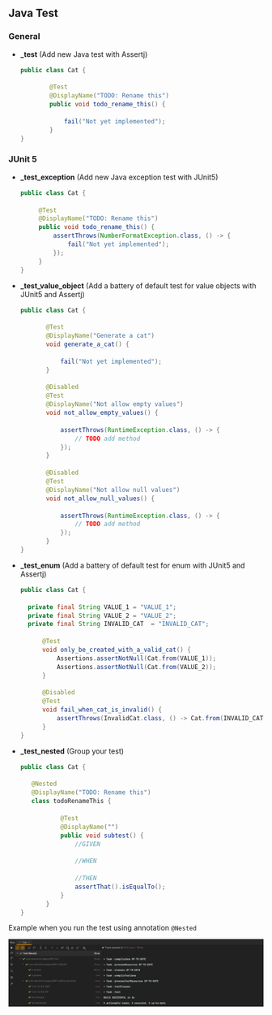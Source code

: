 ## Java Test

### General

- **_test** (Add new Java test with Assertj)

    ```java
    public class Cat {

            @Test
            @DisplayName("TODO: Rename this")
            public void todo_rename_this() {
                      
                fail("Not yet implemented");
            }
    }
    ```


### JUnit 5

- **_test_exception** (Add new Java exception test with JUnit5)

    ```java
    public class Cat {
  
         @Test
         @DisplayName("TODO: Rename this")
         public void todo_rename_this() {
             assertThrows(NumberFormatException.class, () -> {
                 fail("Not yet implemented");
             });
         }
    }
    ```

- **_test_value_object** (Add a battery of default test for value objects with JUnit5 and Assertj)

    ```java       
  public class Cat {                         
  
           @Test
           @DisplayName("Generate a cat")
           void generate_a_cat() {
       
               fail("Not yet implemented");
           }
       
           @Disabled
           @Test
           @DisplayName("Not allow empty values")
           void not_allow_empty_values() {
       
               assertThrows(RuntimeException.class, () -> {
                   // TODO add method
               });
           }
       
           @Disabled
           @Test
           @DisplayName("Not allow null values")
           void not_allow_null_values() {
       
               assertThrows(RuntimeException.class, () -> {
                   // TODO add method
               });
           }
  }

    ```

- **_test_enum** (Add a battery of default test for enum with JUnit5 and Assertj)

    ```java
    public class Cat {
  
      private final String VALUE_1 = "VALUE_1";
      private final String VALUE_2 = "VALUE_2";
      private final String INVALID_CAT  = "INVALID_CAT";
      
          @Test
          void only_be_created_with_a_valid_cat() {
              Assertions.assertNotNull(Cat.from(VALUE_1));
              Assertions.assertNotNull(Cat.from(VALUE_2));
          }
          
          @Disabled
          @Test
          void fail_when_cat_is_invalid() {
              assertThrows(InvalidCat.class, () -> Cat.from(INVALID_CAT));
          }
    }
    ```

- **_test_nested** (Group your test)
    ```java
   public class Cat {      
  
       @Nested
       @DisplayName("TODO: Rename this")
       class todoRenameThis {
       
               @Test
               @DisplayName("")
               public void subtest() {
                   //GIVEN
       
                   //WHEN
       
                   //THEN
                   assertThat().isEqualTo();
               }
           }
   }
    ```                                                
  
Example when you run the test using annotation `@Nested`

![example-java-test-nested](../.github/assets/example-java-test-nested.png)
